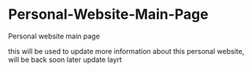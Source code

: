 Personal-Website-Main-Page
==========================

Personal website main page

this will be used to update more information about this personal website, will be back soon 
 later
update
layrt
